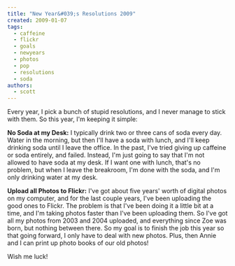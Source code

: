 ```yaml
---
title: "New Year&#039;s Resolutions 2009"
created: 2009-01-07
tags: 
  - caffeine
  - flickr
  - goals
  - newyears
  - photos
  - pop
  - resolutions
  - soda
authors: 
  - scott
---
```


Every year, I pick a bunch of stupid resolutions, and I never manage to stick with them. So this year, I'm keeping it simple:

**No Soda at my Desk:** I typically drink two or three cans of soda every day. Water in the morning, but then I'll have a soda with lunch, and I'll keep drinking soda until I leave the office. In the past, I've tried giving up caffeine or soda entirely, and failed. Instead, I'm just going to say that I'm not allowed to have soda at my desk. If I want one with lunch, that's no problem, but when I leave the breakroom, I'm done with the soda, and I'm only drinking water at my desk.

**Upload all Photos to Flickr:** I've got about five years' worth of digital photos on my computer, and for the last couple years, I've been uploading the good ones to Flickr. The problem is that I've been doing it a little bit at a time, and I'm taking photos faster than I've been uploading them. So I've got all my photos from 2003 and 2004 uploaded, and everything since Zoe was born, but nothing between there. So my goal is to finish the job this year so that going forward, I only have to deal with new photos. Plus, then Annie and I can print up photo books of our old photos!

Wish me luck!
